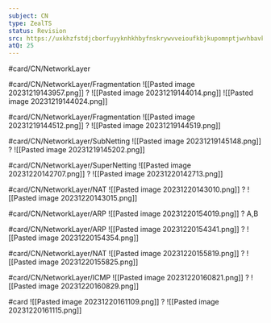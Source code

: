 ```yaml
---
subject: CN
type: ZealTS
status: Revision
src: https://uxkhzfstdjcborfuyyknhkhbyfnskrywvveioufkbjkupomnptjwvhbavkysuhi.vercel.app/solution.html?testId=628f2d8bc16c33657a586c8d&test_id=37
atQ: 25
---
```

#card/CN/NetworkLayer 

#card/CN/NetworkLayer/Fragmentation
![[Pasted image 20231219143957.png]]
?
![[Pasted image 20231219144014.png]]
![[Pasted image 20231219144024.png]] <!--SR:!2023-12-29,2,150-->

#card/CN/NetworkLayer/Fragmentation
![[Pasted image 20231219144512.png]]
?
![[Pasted image 20231219144519.png]] <!--SR:!2023-12-29,2,150-->

#card/CN/NetworkLayer/SubNetting 
![[Pasted image 20231219145148.png]]
?
![[Pasted image 20231219145202.png]] 

#card/CN/NetworkLayer/SuperNetting 
![[Pasted image 20231220142707.png]]
?
![[Pasted image 20231220142713.png]] 

#card/CN/NetworkLayer/NAT
![[Pasted image 20231220143010.png]]
?
![[Pasted image 20231220143015.png]] <!--SR:!2023-12-28,1,130-->

#card/CN/NetworkLayer/ARP
![[Pasted image 20231220154019.png]]
?
A,B <!--SR:!2023-12-28,1,130-->

#card/CN/NetworkLayer/ARP
![[Pasted image 20231220154341.png]]
?
![[Pasted image 20231220154354.png]] <!--SR:!2023-12-28,1,130-->

#card/CN/NetworkLayer/NAT
![[Pasted image 20231220155819.png]]
?
![[Pasted image 20231220155825.png]] <!--SR:!2023-12-29,2,150-->

#card/CN/NetworkLayer/ICMP
![[Pasted image 20231220160821.png]]
?
![[Pasted image 20231220160829.png]] <!--SR:!2023-12-29,2,150--> 

#card
![[Pasted image 20231220161109.png]]
?
![[Pasted image 20231220161115.png]] <!--SR:!2024-01-18,4,170--> 

